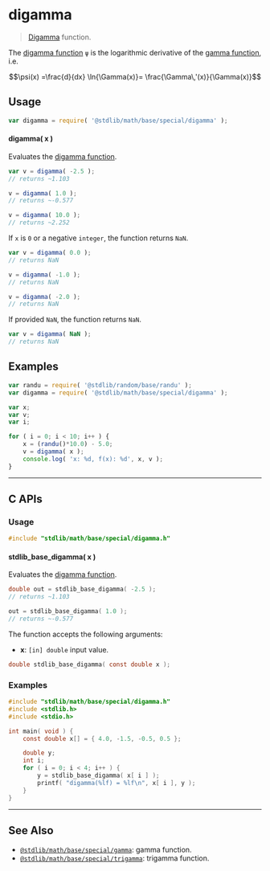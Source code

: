 <!--

@license Apache-2.0

Copyright (c) 2018 The Stdlib Authors.

Licensed under the Apache License, Version 2.0 (the "License");
you may not use this file except in compliance with the License.
You may obtain a copy of the License at

   http://www.apache.org/licenses/LICENSE-2.0

Unless required by applicable law or agreed to in writing, software
distributed under the License is distributed on an "AS IS" BASIS,
WITHOUT WARRANTIES OR CONDITIONS OF ANY KIND, either express or implied.
See the License for the specific language governing permissions and
limitations under the License.

-->

# digamma

> [Digamma][digamma-function] function.

<section class="intro">

The [digamma function][digamma-function] `ψ` is the logarithmic derivative of the [gamma function][gamma-function], i.e.

<!-- <equation class="equation" label="eq:digamma_function" align="center" raw="\psi(x) =\frac{d}{dx} \ln{\Gamma(x)}= \frac{\Gamma\,'(x)}{\Gamma(x)}" alt="Digamma function"> -->

```math
\psi(x) =\frac{d}{dx} \ln{\Gamma(x)}= \frac{\Gamma\,'(x)}{\Gamma(x)}
```

<!-- <div class="equation" align="center" data-raw-text="\psi(x) =\frac{d}{dx} \ln{\Gamma(x)}= \frac{\Gamma\,&#39;(x)}{\Gamma(x)}" data-equation="eq:digamma_function">
    <img src="https://cdn.jsdelivr.net/gh/stdlib-js/stdlib@bb29798906e119fcb2af99e94b60407a270c9b32/lib/node_modules/@stdlib/math/base/special/digamma/docs/img/equation_digamma_function.svg" alt="Digamma function">
    <br>
</div> -->

<!-- </equation> -->

</section>

<!-- /.intro -->

<section class="usage">

## Usage

```javascript
var digamma = require( '@stdlib/math/base/special/digamma' );
```

#### digamma( x )

Evaluates the [digamma function][digamma-function].

```javascript
var v = digamma( -2.5 );
// returns ~1.103

v = digamma( 1.0 );
// returns ~-0.577

v = digamma( 10.0 );
// returns ~2.252
```

If `x` is `0` or a negative `integer`, the function returns `NaN`.

```javascript
var v = digamma( 0.0 );
// returns NaN

v = digamma( -1.0 );
// returns NaN

v = digamma( -2.0 );
// returns NaN
```

If provided `NaN`, the function returns `NaN`.

```javascript
var v = digamma( NaN );
// returns NaN
```

</section>

<!-- /.usage -->

<section class="examples">

## Examples

<!-- eslint no-undef: "error" -->

```javascript
var randu = require( '@stdlib/random/base/randu' );
var digamma = require( '@stdlib/math/base/special/digamma' );

var x;
var v;
var i;

for ( i = 0; i < 10; i++ ) {
    x = (randu()*10.0) - 5.0;
    v = digamma( x );
    console.log( 'x: %d, f(x): %d', x, v );
}
```

</section>

<!-- /.examples -->

<!-- C interface documentation. -->

* * *

<section class="c">

## C APIs

<!-- Section to include introductory text. Make sure to keep an empty line after the intro `section` element and another before the `/section` close. -->

<section class="intro">

</section>

<!-- /.intro -->

<!-- C usage documentation. -->

<section class="usage">

### Usage

```c
#include "stdlib/math/base/special/digamma.h"
```

#### stdlib_base_digamma( x )

Evaluates the [digamma function][digamma-function].

```c
double out = stdlib_base_digamma( -2.5 );
// returns ~1.103

out = stdlib_base_digamma( 1.0 );
// returns ~-0.577
```

The function accepts the following arguments:

-   **x**: `[in] double` input value.

```c
double stdlib_base_digamma( const double x );
```

</section>

<!-- /.usage -->

<!-- C API usage notes. Make sure to keep an empty line after the `section` element and another before the `/section` close. -->

<section class="notes">

</section>

<!-- /.notes -->

<!-- C API usage examples. -->

<section class="examples">

### Examples

```c
#include "stdlib/math/base/special/digamma.h"
#include <stdlib.h>
#include <stdio.h>

int main( void ) {
    const double x[] = { 4.0, -1.5, -0.5, 0.5 };

    double y;
    int i;
    for ( i = 0; i < 4; i++ ) {
        y = stdlib_base_digamma( x[ i ] );
        printf( "digamma(%lf) = %lf\n", x[ i ], y );
    }
}
```

</section>

<!-- /.examples -->

</section>

<!-- /.c -->

<!-- Section for related `stdlib` packages. Do not manually edit this section, as it is automatically populated. -->

<section class="related">

* * *

## See Also

-   <span class="package-name">[`@stdlib/math/base/special/gamma`][@stdlib/math/base/special/gamma]</span><span class="delimiter">: </span><span class="description">gamma function.</span>
-   <span class="package-name">[`@stdlib/math/base/special/trigamma`][@stdlib/math/base/special/trigamma]</span><span class="delimiter">: </span><span class="description">trigamma function.</span>

</section>

<!-- /.related -->

<!-- Section for all links. Make sure to keep an empty line after the `section` element and another before the `/section` close. -->

<section class="links">

[digamma-function]: https://en.wikipedia.org/wiki/Digamma_function

[gamma-function]: https://en.wikipedia.org/wiki/Gamma_function

<!-- <related-links> -->

[@stdlib/math/base/special/gamma]: https://github.com/stdlib-js/stdlib/tree/develop/lib/node_modules/%40stdlib/math/base/special/gamma

[@stdlib/math/base/special/trigamma]: https://github.com/stdlib-js/stdlib/tree/develop/lib/node_modules/%40stdlib/math/base/special/trigamma

<!-- </related-links> -->

</section>

<!-- /.links -->
